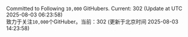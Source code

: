 Committed to Following `10,000` GitHubers. Current: <!-- FOLLOWING_COUNT -->302<!-- FOLLOWING_COUNT --> (Update at UTC <!-- LAST_UPDATED -->2025-08-03 06:23:58<!-- LAST_UPDATED -->)<br>
致力于关注`10,000`个GitHuber。当前：<!-- FOLLOWING_COUNT -->302<!-- FOLLOWING_COUNT --> (更新于北京时间 <!-- LAST_UPDATED_CST -->2025-08-03 14:23:58<!-- LAST_UPDATED_CST -->)
